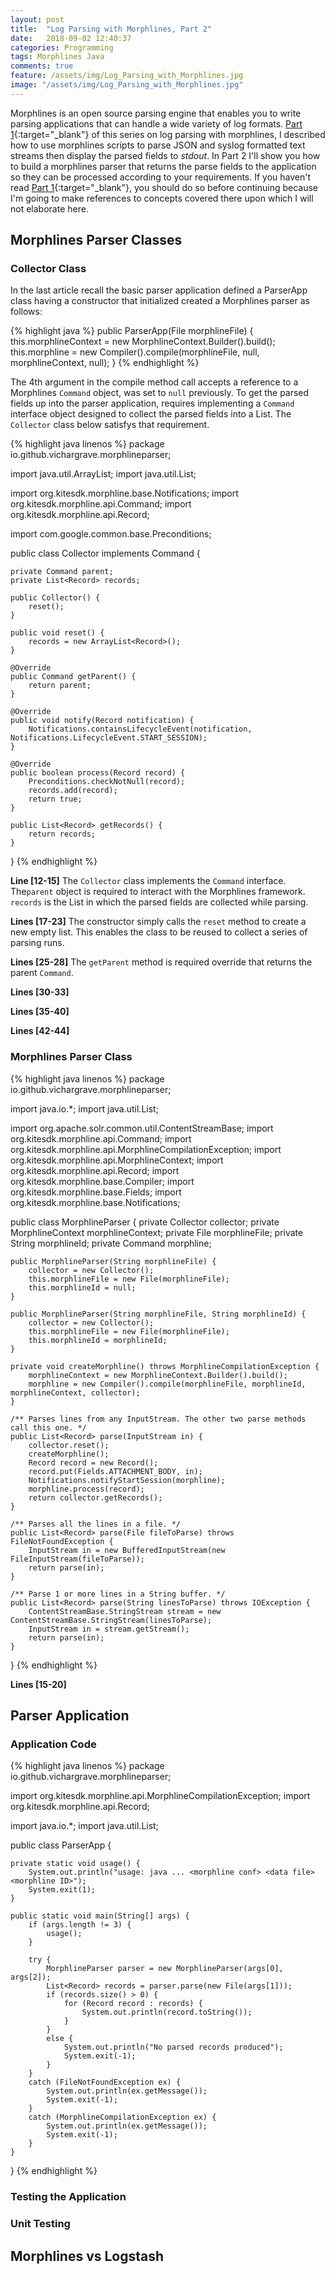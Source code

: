 ```yaml
---
layout: post
title:  "Log Parsing with Morphlines, Part 2"
date:   2018-09-02 12:40:37
categories: Programming
tags: Morphlines Java
comments: true
feature: /assets/img/Log_Parsing_with_Morphlines.jpg
image: "/assets/img/Log_Parsing_with_Morphlines.jpg"
---
```

Morphlines is an open source parsing engine that enables you to write parsing applications that can handle a wide variety of log formats.  [Part 1](/log-parsing-with-morphlines-1){:target="_blank"} of this series on log parsing with morphlines, I described how to use morphlines scripts to parse JSON and syslog formatted text streams then display the parsed fields to *stdout*.  In Part 2 I'll show you how to build a morphlines parser that returns the parse fields to the application so they can be processed according to your requirements. If you haven't read [Part 1](/log-parsing-with-morphlines-1){:target="_blank"}, you should do so before continuing because I'm going to make references to concepts covered there upon which I will not elaborate here.

## Morphlines Parser Classes

### Collector Class

In the last article recall the basic parser application defined a ParserApp class having a constructor that initialized created a Morphlines parser as follows:

{% highlight java %}
public ParserApp(File morphlineFile) {
    this.morphlineContext = new MorphlineContext.Builder().build();
    this.morphline = new Compiler().compile(morphlineFile, null, morphlineContext, null);
}
{% endhighlight %}

The 4th argument in the compile method call accepts a reference to a Morphlines `Command` object, was set to `null` previously.  To get the parsed fields up into the parser application, requires implementing a `Command` interface object designed to collect the parsed fields into a List.  The `Collector` class below satisfys that requirement.

{% highlight java linenos %}
package io.github.vichargrave.morphlineparser;

import java.util.ArrayList;
import java.util.List;

import org.kitesdk.morphline.base.Notifications;
import org.kitesdk.morphline.api.Command;
import org.kitesdk.morphline.api.Record;

import com.google.common.base.Preconditions;

public class Collector implements Command {

    private Command parent;
    private List<Record> records;

    public Collector() {
        reset();
    }

    public void reset() {
        records = new ArrayList<Record>();
    }

    @Override
    public Command getParent() {
        return parent;
    }

    @Override
    public void notify(Record notification) {
        Notifications.containsLifecycleEvent(notification, Notifications.LifecycleEvent.START_SESSION);
    }

    @Override
    public boolean process(Record record) {
        Preconditions.checkNotNull(record);
        records.add(record);
        return true;
    }

    public List<Record> getRecords() {
        return records;
    }
}
{% endhighlight %}

**Line [12-15]** The `Collector` class implements the `Command` interface.  The`parent` object is required to interact with the Morphlines framework. `records` is the List in which the parsed fields are collected while parsing. 

**Lines [17-23]** The constructor simply calls the `reset` method to create a new empty list. This enables the class to be reused to collect a series of parsing runs.

**Lines [25-28]** The `getParent` method is required override that returns the parent `Command`. 

**Lines [30-33]**

**Lines [35-40]**

**Lines [42-44]**


### Morphlines Parser Class

{% highlight java linenos %}
package io.github.vichargrave.morphlineparser;

import java.io.*;
import java.util.List;

import org.apache.solr.common.util.ContentStreamBase;
import org.kitesdk.morphline.api.Command;
import org.kitesdk.morphline.api.MorphlineCompilationException;
import org.kitesdk.morphline.api.MorphlineContext;
import org.kitesdk.morphline.api.Record;
import org.kitesdk.morphline.base.Compiler;
import org.kitesdk.morphline.base.Fields;
import org.kitesdk.morphline.base.Notifications;

public class MorphlineParser {
    private Collector collector;
    private MorphlineContext morphlineContext;
    private File morphlineFile;
    private String morphlineId;
    private Command morphline;

    public MorphlineParser(String morphlineFile) {
        collector = new Collector();
        this.morphlineFile = new File(morphlineFile);
        this.morphlineId = null;
    }

    public MorphlineParser(String morphlineFile, String morphlineId) {
        collector = new Collector();
        this.morphlineFile = new File(morphlineFile);
        this.morphlineId = morphlineId;
    }

    private void createMorphline() throws MorphlineCompilationException {
        morphlineContext = new MorphlineContext.Builder().build();
        morphline = new Compiler().compile(morphlineFile, morphlineId, morphlineContext, collector);
    }

    /** Parses lines from any InputStream. The other two parse methods call this one. */
    public List<Record> parse(InputStream in) {
        collector.reset();
        createMorphline();
        Record record = new Record();
        record.put(Fields.ATTACHMENT_BODY, in);
        Notifications.notifyStartSession(morphline);
        morphline.process(record);
        return collector.getRecords();
    }

    /** Parses all the lines in a file. */
    public List<Record> parse(File fileToParse) throws FileNotFoundException {
        InputStream in = new BufferedInputStream(new FileInputStream(fileToParse));
        return parse(in);
    }

    /** Parse 1 or more lines in a String buffer. */
    public List<Record> parse(String linesToParse) throws IOException {
        ContentStreamBase.StringStream stream = new ContentStreamBase.StringStream(linesToParse);
        InputStream in = stream.getStream();
        return parse(in);
    }
}
{% endhighlight %}

**Lines [15-20]**


## Parser Application

### Application Code

{% highlight java linenos %}
package io.github.vichargrave.morphlineparser;

import org.kitesdk.morphline.api.MorphlineCompilationException;
import org.kitesdk.morphline.api.Record;

import java.io.*;
import java.util.List;

public class ParserApp {

    private static void usage() {
        System.out.println("usage: java ... <morphline conf> <data file> <morphline ID>");
        System.exit(1);
    }

    public static void main(String[] args) {
        if (args.length != 3) {
            usage();
        }

        try {
            MorphlineParser parser = new MorphlineParser(args[0], args[2]);
            List<Record> records = parser.parse(new File(args[1]));
            if (records.size() > 0) {
                for (Record record : records) {
                    System.out.println(record.toString());
                }
            }
            else {
                System.out.println("No parsed records produced");
                System.exit(-1);
            }
        }
        catch (FileNotFoundException ex) {
            System.out.println(ex.getMessage());
            System.exit(-1);
        }
        catch (MorphlineCompilationException ex) {
            System.out.println(ex.getMessage());
            System.exit(-1);
        }
    }
}
{% endhighlight %}

### Testing the Application

### Unit Testing

## Morphlines vs Logstash

